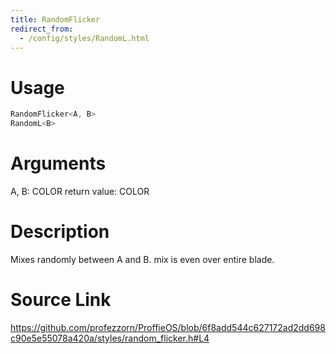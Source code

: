 ```yaml
---
title: RandomFlicker
redirect_from:
  - /config/styles/RandomL.html
---
```


# Usage
```cpp
RandomFlicker<A, B>
RandomL<B>
```

# Arguments
A, B: COLOR
return value: COLOR

# Description
Mixes randomly between A and B.
mix is even over entire blade.

# Source Link
https://github.com/profezzorn/ProffieOS/blob/6f8add544c627172ad2dd698c90e5e55078a420a/styles/random_flicker.h#L4
